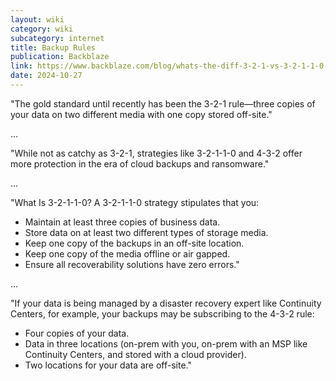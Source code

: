 ```yaml
---
layout: wiki
category: wiki
subcategory: internet
title: Backup Rules
publication: Backblaze
link: https://www.backblaze.com/blog/whats-the-diff-3-2-1-vs-3-2-1-1-0-vs-4-3-2/
date: 2024-10-27
---
```


"The gold standard until recently has been the 3-2-1 rule—three copies of your data on two different media with one copy stored off-site."

...

"While not as catchy as 3-2-1, strategies like 3-2-1-1-0 and 4-3-2 offer more protection in the era of cloud backups and ransomware."

...

"What Is 3-2-1-1-0? A 3-2-1-1-0 strategy stipulates that you:

* Maintain at least three copies of business data.
* Store data on at least two different types of storage media.
* Keep one copy of the backups in an off-site location.
* Keep one copy of the media offline or air gapped.
* Ensure all recoverability solutions have zero errors."

...

"If your data is being managed by a disaster recovery expert like Continuity Centers, for example, your backups may be subscribing to the 4-3-2 rule:

* Four copies of your data.
* Data in three locations (on-prem with you, on-prem with an MSP like Continuity Centers, and stored with a cloud provider).
* Two locations for your data are off-site."

